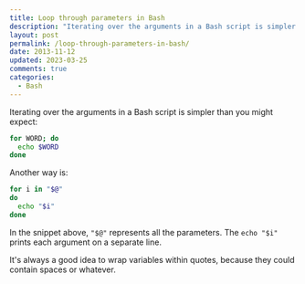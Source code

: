 ```yaml
---
title: Loop through parameters in Bash
description: "Iterating over the arguments in a Bash script is simpler than you might expect: for WORD; do; echo $WORD; done"
layout: post
permalink: /loop-through-parameters-in-bash/
date: 2013-11-12
updated: 2023-03-25
comments: true
categories:
  - Bash
---
```


Iterating over the arguments in a Bash script is simpler than you might expect:

```bash
for WORD; do
  echo $WORD
done
```

Another way is:

```bash
for i in "$@"
do
  echo "$i"
done
```

In the snippet above, `"$@"` represents all the parameters. The `echo "$i"` prints each argument on a separate line.

It's always a good idea to wrap variables within quotes, because they could contain spaces or whatever.

